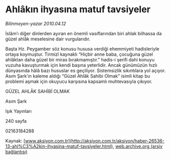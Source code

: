 # Ahlâkın ihyasına matuf tavsiyeler

*Bilinmeyen-yazar 2010.04.12*

<font class="agenda2NewsSpot">
 İslâm’ı diğer dinlerden ayıran en önemli vasıflarından biri ahlak bilhassa da güzel ahlâk meselesine dair vurgularıdır.
</font>
<font class="newsDetail">
 <p class="MsoNormal">
  Başta Hz. Peygamber söz konusu hususa verdiği ehemmiyeti hadisleriyle ortaya koymuştur. Tirmizî kaynaklı “Hiçbir anne baba, çocuğuna güzel ahlâktan daha güzel bir miras bırakmamıştır.” hadis-i şerifi dahi konuyu vuzuha kavuşturmak için kendi başına yeterlidir. Ancak günümüzün hızlı dünyasında hâlâ bazı hususlar es geçiliyor. Sistemsizlik sıkıntılara yol açıyor. Asım Şark’ın kaleme aldığı “Güzel Ahlâk Sahibi Olmak” isimli kitap bu problemi aşmak için okuyucu karşısına kapsamlı muhtevasıyla çıkıyor.
 </p>
 <p class="MsoNormal">
 </p>
 <p class="MsoNormal">
  GÜZEL AHLÂK SAHİBİ OLMAK
 </p>
 <p class="MsoNormal">
 </p>
 <p class="MsoNormal">
  Asım Şark
 </p>
 <p class="MsoNormal">
  Işık Yayınları
 </p>
 <p class="MsoNormal">
  240 sayfa
 </p>
 <p class="MsoNormal">
  02163184288
 </p>
</font>

Kaynak: [www.aksiyon.com.tr](http://aksiyon.com.tr/aksiyon/haber-26536-13-ahl%C3%A2kin-ihyasina-matuf-tavsiyeler.html), [web.archive.org (arşiv bağlantısı)](http://web.archive.org/web/20101209220518/http://aksiyon.com.tr/aksiyon/haber-26536-13-ahl%C3%A2kin-ihyasina-matuf-tavsiyeler.html)
